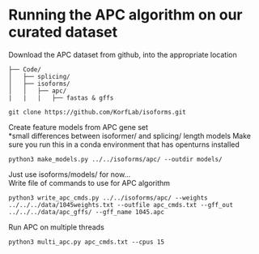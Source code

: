 # Running the APC algorithm on our curated dataset
Download the APC dataset from github, into the appropriate location
```
├── Code/
│   ├── splicing/
│   ├── isoforms/
│   │   ├── apc/
|   |   |   ├── fastas & gffs

git clone https://github.com/KorfLab/isoforms.git
```
Create feature models from APC gene set  
*small differences between isoformer/ and splicing/ length models
Make sure you run this in a conda environment that has openturns installed
```
python3 make_models.py ../../isoforms/apc/ --outdir models/
```
Just use isoforms/models/ for now...  
Write file of commands to use for APC algorithm
```
python3 write_apc_cmds.py ../../isoforms/apc/ --weights ../../../data/1045weights.txt --outfile apc_cmds.txt --gff_out ../../../data/apc_gffs/ --gff_name 1045.apc
```
Run APC on multiple threads
```
python3 multi_apc.py apc_cmds.txt --cpus 15
```